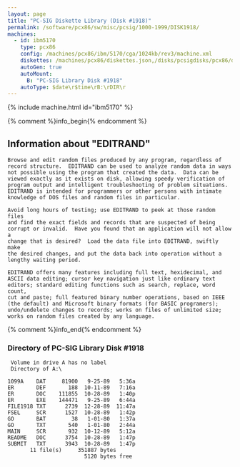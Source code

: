 ```yaml
---
layout: page
title: "PC-SIG Diskette Library (Disk #1918)"
permalink: /software/pcx86/sw/misc/pcsig/1000-1999/DISK1918/
machines:
  - id: ibm5170
    type: pcx86
    config: /machines/pcx86/ibm/5170/cga/1024kb/rev3/machine.xml
    diskettes: /machines/pcx86/diskettes.json,/disks/pcsigdisks/pcx86/diskettes.json
    autoGen: true
    autoMount:
      B: "PC-SIG Library Disk #1918"
    autoType: $date\r$time\rB:\rDIR\r
---
```


{% include machine.html id="ibm5170" %}

{% comment %}info_begin{% endcomment %}

## Information about "EDITRAND"

    Browse and edit random files produced by any program, regardless of
    record structure.  EDITRAND can be used to analyze random data in ways
    not possible using the program that created the data.  Data can be
    viewed exactly as it exists on disk, allowing speedy verification of
    program output and intelligent troubleshooting of problem situations.
    EDITRAND is intended for programmers or other persons with intimate
    knowledge of DOS files and random files in particular.
    
    Avoid long hours of testing; use EDITRAND to peek at those random files
    and find the exact fields and records that are suspected of being
    corrupt or invalid.  Have you found that an application will not allow a
    change that is desired?  Load the data file into EDITRAND, swiftly make
    the desired changes, and put the data back into operation without a
    lengthy waiting period.
    
    EDITRAND offers many features including full text, hexidecimal, and
    ASCII data editing; cursor key navigation just like ordinary text
    editors; standard editing functions such as search, replace, word count,
    cut and paste; full featured binary number operations, based on IEEE
    (the default) and Microsoft binary formats (for BASIC programers);
    undo/undelete changes to records; works on files of unlimited size;
    works on random files created by any language.
{% comment %}info_end{% endcomment %}


### Directory of PC-SIG Library Disk #1918

     Volume in drive A has no label
     Directory of A:\

    1099A    DAT     81900   9-25-89   5:36a
    ER       DEF       188  10-11-89   7:16a
    ER       DOC    111855  10-28-89   1:40p
    ER       EXE    144471   9-25-89   6:44a
    FILE1918 TXT      2739  12-28-89  11:47a
    FSEL     SCR      1527  10-28-89   1:42p
    GO       BAT        38   1-01-80   1:37a
    GO       TXT       540   1-01-80   2:44a
    MAIN     SCR       932  10-12-89   5:12a
    README   DOC      3754  10-28-89   1:47p
    SUBMIT   TXT      3943  10-28-89   1:47p
           11 file(s)     351887 bytes
                            5120 bytes free
